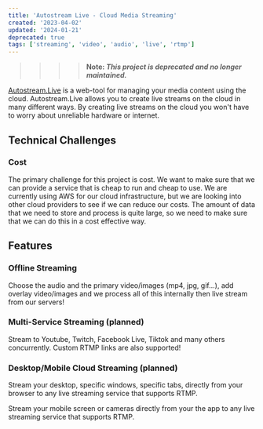 ```yaml
---
title: 'Autostream Live - Cloud Media Streaming'
created: '2023-04-02'
updated: '2024-01-21'
deprecated: true
tags: ['streaming', 'video', 'audio', 'live', 'rtmp']
---
```


>>>> **Note: _This project is deprecated and no longer maintained._**

[Autostream.Live](https://www.autostream.live/) is a web-tool for managing your media content using the cloud. Autostream.Live allows you to create live streams on the cloud in many different ways. By creating live streams on the cloud you won't have to worry about unreliable hardware or internet. 

## Technical Challenges

### Cost

The primary challenge for this project is cost. We want to make sure that we can provide a service that is cheap to run and cheap to use. We are currently using AWS for our cloud infrastructure, but we are looking into other cloud providers to see if we can reduce our costs. The amount of data that we need to store and process is quite large, so we need to make sure that we can do this in a cost effective way.


## Features

### Offline Streaming

Choose the audio and the primary video/images (mp4, jpg, gif...), add overlay video/images and we process all of this internally then live stream from our servers!

### Multi-Service Streaming (planned)

Stream to Youtube, Twitch, Facebook Live, Tiktok and many others concurrently. Custom RTMP links are also supported!

### Desktop/Mobile Cloud Streaming (planned)

Stream your desktop, specific windows, specific tabs, directly from your browser to any live streaming service that supports RTMP.

Stream your mobile screen or cameras directly from your the app to any live streaming service that supports RTMP.

